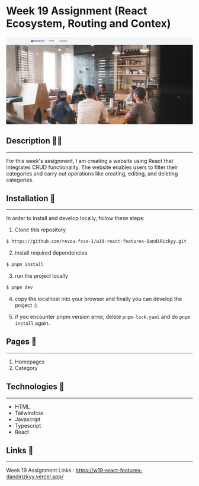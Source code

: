 # Week 19 Assignment (React Ecosystem, Routing and Contex)

![Assignment](/src/assets/week-19-banner.png)

## Description ✍🏻

---

For this week's assignment, I am creating a website using React that integrates CRUD functionality. The website enables users to filter their categories and carry out operations like creating, editing, and deleting categories.

## Installation 🔨

---

In order to install and develop locally, follow these steps:

1. Clone this repository

```bash
$ https://github.com/revou-fsse-1/w19-react-features-DandiRizkyy.git
```

2. install required dependencies

```bash
$ pnpm install
```

3. run the project locally

```bash
$ pnpm dev
```

4. copy the localhost into your browser and finally you can develop the project :)

5. if you encounter pnpm version error, delete `pnpm-lock.yaml` and do `pnpm install` again.

## Pages 📖

---

1. Homepages
2. Category

## Technologies 🚀

---

- HTML
- Tailwindcss
- Javascript
- Typescript
- React

## Links 🔗

---

Week 19 Assignment Links : https://w19-react-features-dandirizkyy.vercel.app/
